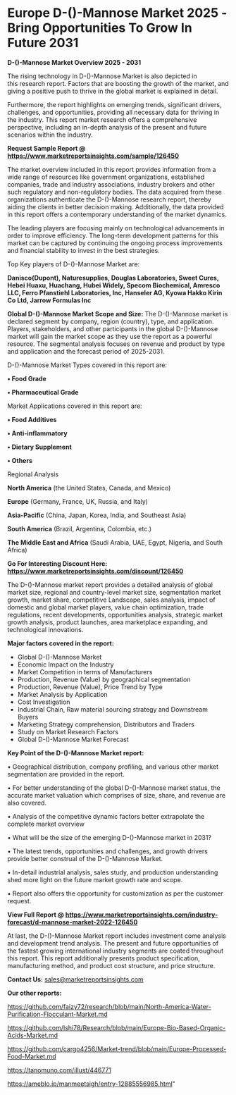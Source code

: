 # Europe D-()-Mannose Market 2025 -Bring Opportunities To Grow In Future 2031

<Strong> D-()-Mannose Market Overview 2025 - 2031</strong>

The rising technology in D-()-Mannose Market is also depicted in this research report. Factors that are boosting the growth of the market, and giving a positive push to thrive in the global market is explained in detail.

Furthermore, the report highlights on emerging trends, significant drivers, challenges, and opportunities, providing all necessary data for thriving in the industry. This report market research offers a comprehensive perspective, including an in-depth analysis of the present and future scenarios within the industry.

<strong>Request Sample Report @ <a href=https://www.marketreportsinsights.com/sample/126450>https://www.marketreportsinsights.com/sample/126450</a></strong>

The market overview included in this report provides information from a wide range of resources like government organizations, established companies, trade and industry associations, industry brokers and other such regulatory and non-regulatory bodies. The data acquired from these organizations authenticate the D-()-Mannose research report, thereby aiding the clients in better decision making. Additionally, the data provided in this report offers a contemporary understanding of the market dynamics.

The leading players are focusing mainly on technological advancements in order to improve efficiency. The long-term development patterns for this market can be captured by continuing the ongoing process improvements and financial stability to invest in the best strategies.

Top Key players of D-()-Mannose Market are:

<strong>Danisco(Dupont), Naturesupplies, Douglas Laboratories, Sweet Cures, Hebei Huaxu, Huachang, Hubei Widely, Specom Biochemical, Amresco LLC, Ferro Pfanstiehl Laboratories, Inc, Hanseler AG, Kyowa Hakko Kirin Co Ltd, Jarrow Formulas Inc</strong>

<strong><b>Global D-()-Mannose Market Scope and Size:</b></strong>
The D-()-Mannose market is declared segment by company, region (country), type, and application. Players, stakeholders, and other participants in the global D-()-Mannose market will gain the market scope as they use the report as a powerful resource. The segmental analysis focuses on revenue and product by type and application and the forecast period of 2025-2031.

D-()-Mannose Market Types covered in this report are:

<strong>• Food Grade

• Pharmaceutical Grade</strong>

Market Applications covered in this report are:

<strong>• Food Additives

• Anti-inflammatory

• Dietary Supplement

• Others</strong> 

Regional Analysis

<strong>North America</strong> (the United States, Canada, and Mexico)

<strong>Europe</strong> (Germany, France, UK, Russia, and Italy)

<strong>Asia-Pacific</strong> (China, Japan, Korea, India, and Southeast Asia)

<strong>South America</strong> (Brazil, Argentina, Colombia, etc.)

<strong>The Middle East and Africa</strong> (Saudi Arabia, UAE, Egypt, Nigeria, and South Africa)

<strong>Go For Interesting Discount Here: <a href=https://www.marketreportsinsights.com/discount/126450>https://www.marketreportsinsights.com/discount/126450</a></strong>

The D-()-Mannose market report provides a detailed analysis of global market size, regional and country-level market size, segmentation market growth, market share, competitive Landscape, sales analysis, impact of domestic and global market players, value chain optimization, trade regulations, recent developments, opportunities analysis, strategic market growth analysis, product launches, area marketplace expanding, and technological innovations.

<strong><b>Major factors covered in the report:</b></strong>
<ul>
  <li>Global D-()-Mannose Market </li>
  <li>Economic Impact on the Industry</li>
  <li>Market Competition in terms of Manufacturers</li>
  <li>Production, Revenue (Value) by geographical segmentation</li>
  <li>Production, Revenue (Value), Price Trend by Type</li>
  <li>Market Analysis by Application</li>
  <li>Cost Investigation</li>
  <li>Industrial Chain, Raw material sourcing strategy and Downstream Buyers</li>
  <li>Marketing Strategy comprehension, Distributors and Traders</li>
  <li>Study on Market Research Factors</li>
  <li>Global D-()-Mannose Market Forecast</li>
</ul>

<strong><b>Key Point of the D-()-Mannose Market report:</b></strong>

• Geographical distribution, company profiling, and various other market segmentation are provided in the report.

• For better understanding of the global D-()-Mannose market status, the accurate market valuation which comprises of size, share, and revenue are also covered.

• Analysis of the competitive dynamic factors better extrapolate the complete market overview

• What will be the size of the emerging D-()-Mannose market in 2031?

• The latest trends, opportunities and challenges, and growth drivers provide better construal of the D-()-Mannose Market.

• In-detail industrial analysis, sales study, and production understanding shed more light on the future market growth rate and scope.

• Report also offers the opportunity for customization as per the customer request.

<strong><b>View Full Report @ <a href=https://www.marketreportsinsights.com/industry-forecast/d-mannose-market-2022-126450>https://www.marketreportsinsights.com/industry-forecast/d-mannose-market-2022-126450</a></b></strong>


At last, the D-()-Mannose Market report includes investment come analysis and development trend analysis. The present and future opportunities of the fastest growing international industry segments are coated throughout this report. This report additionally presents product specification, manufacturing method, and product cost structure, and price structure.

<strong>Contact Us:</strong>
sales@marketreportsinsights.com

<strong>Our other reports:</strong>

<a href=https://github.com/faizy72/research/blob/main/North-America-Water-Purification-Flocculant-Market.md>https://github.com/faizy72/research/blob/main/North-America-Water-Purification-Flocculant-Market.md</a>

<a href=https://github.com/Ishi78/Research/blob/main/Europe-Bio-Based-Organic-Acids-Market.md>https://github.com/Ishi78/Research/blob/main/Europe-Bio-Based-Organic-Acids-Market.md</a>

<a href=https://github.com/cargo4256/Market-trend/blob/main/Europe-Processed-Food-Market.md>https://github.com/cargo4256/Market-trend/blob/main/Europe-Processed-Food-Market.md</a>

<a href=https://tanomuno.com/illust/446771>https://tanomuno.com/illust/446771</a>

<a href=https://ameblo.jp/manmeetsigh/entry-12885556985.html>https://ameblo.jp/manmeetsigh/entry-12885556985.html</a>"
